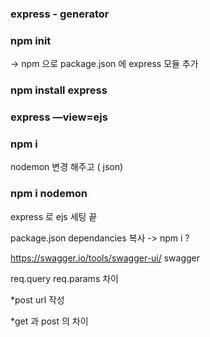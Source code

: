 ### express - generator

### npm init
-> npm 으로 package.json 에 express 모듈 추가

### npm install express

### express —view=ejs

### npm i

nodemon 변경 해주고 ( json)
### npm i nodemon




express 로 ejs 세팅 끝

package.json dependancies 복사 -> npm i ?



https://swagger.io/tools/swagger-ui/
swagger

req.query req.params 차이


*post url 작성

*get 과 post 의 차이

